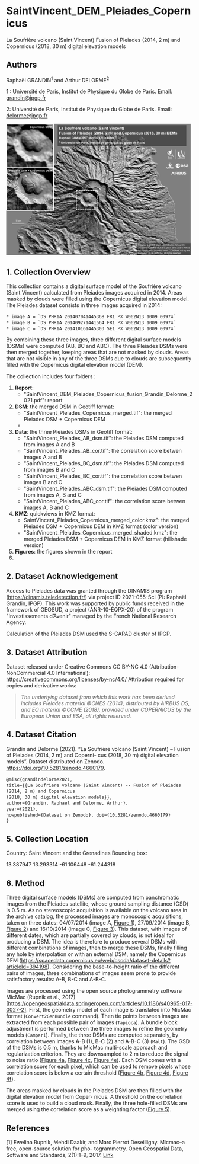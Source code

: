 # SaintVincent_DEM_Pleiades_Copernicus
La Soufrière volcano (Saint Vincent) Fusion of Pleiades (2014, 2 m) and Copernicus (2018, 30 m) digital elevation models

## Authors

Raphaël GRANDIN<sup>1</sup> and Arthur DELORME<sup>2</sup>

1 : Université de Paris, Institut de Physique du Globe de Paris. Email: grandin@ipgp.fr

2: Université de Paris, Institut de Physique du Globe de Paris. Email: delorme@ipgp.fr


![alttext](Figures/SaintVincent_Pleiades_Copernicus_IPGP_2021_V4.0.jpg?raw=true)


## 1. Collection Overview

This collection contains a digital surface model of the Soufrière volcano (Saint Vincent) calculated from Pleiades images acquired in 2014. Areas masked by clouds were filled using the Copernicus digital elevation model. The Pleiades dataset consists in three images acquired in 2014:

    * image A = `DS_PHR1A_201407041445368_FR1_PX_W062N13_1009_00974`
    * image B = `DS_PHR1A_201409271441564_FR1_PX_W062N13_1009_00974`
    * image C = `DS_PHR1A_201410161445303_SE1_PX_W062N13_1009_00974`

By combining these three images, three different digital surface models (DSMs) were computed (AB, BC and ABC). The three Pleiades DSMs were then merged together, keeping areas that are not masked by clouds. Areas that are not visible in any of the three DSMs due to clouds are subsequently filled with the Copernicus digital elevation model (DEM).

The collection includes four folders :

1. **Report**: 
    * "SaintVincent_DEM_Pleiades_Copernicus_fusion_Grandin_Delorme_2021.pdf": report
2. **DSM**: the merged DSM in Geotiff format:
    * "SaintVincent_Pleiades_Copernicus_merged.tif": the merged Pleiades DSM + Copernicus DEM
    * 
3. **Data**:  the three Pleiades DSMs in Geotiff format:
    * "SaintVincent_Pleiades_AB_dsm.tif": the Pleiades DSM computed from images A and B
    * "SaintVincent_Pleiades_AB_cor.tif": the correlation score betwen images A and B
    * "SaintVincent_Pleiades_BC_dsm.tif": the Pleiades DSM computed from images B and C
    * "SaintVincent_Pleiades_BC_cor.tif": the correlation score betwen images B and C
    * "SaintVincent_Pleiades_ABC_dsm.tif": the Pleiades DSM computed from images A, B and C
    * "SaintVincent_Pleiades_ABC_cor.tif": the correlation score betwen images A, B and C
4. **KMZ**: quickviews in KMZ format:
    * SaintVincent_Pleiades_Copernicus_merged_color.kmz": the merged Pleiades DSM + Copernicus
DEM in KMZ format (color version)
    * "SaintVincent_Pleiades_Copernicus_merged_shaded.kmz": the merged Pleiades DSM + Copernicus DEM in KMZ format (hillshade version)
5. **Figures**: the figures shown in the report
6. 

## 2. Dataset Acknowledgement

Access to Pleiades data was granted through the DINAMIS program (https://dinamis.teledetection.fr/) via project ID 2021-055-Sci (PI: Raphaël Grandin, IPGP).
This work was supported by public funds received in the framework of GEOSUD, a project (ANR-10-EQPX-20) of the program "Investissements d’Avenir" managed by the French National Research Agency.

Calculation of the Pleiades DSM used the S-CAPAD cluster of IPGP.

## 3. Dataset Attribution

Dataset released under Creative Commons CC BY-NC 4.0 (Attribution-NonCommercial 4.0 International):
https://creativecommons.org/licenses/by-nc/4.0/
Attribution required for copies and derivative works:

> *The underlying dataset from which this work has been derived includes Pleiades material ©CNES (2014), distributed by AIRBUS DS, and EO material ©CCME (2018), provided under COPERNICUS by the European Union and ESA, all rights reserved.*
 
## 4. Dataset Citation

Grandin and Delorme (2021). “La Soufrière volcano (Saint Vincent) – Fusion of Pleiades (2014, 2 m) and Coperni- cus (2018, 30 m) digital elevation models”. Dataset distributed on Zenodo. https://doi.org/10.5281/zenodo.4660179.

```
@misc{grandindelorme2021,
title={{La Soufriere volcano (Saint Vincent) -- Fusion of Pleiades (2014, 2 m) and Copernicus
(2018, 30 m) digital elevation models}}, 
author={Grandin, Raphael and Delorme, Arthur},
year={2021},
howpublished={Dataset on Zenodo}, doi={10.5281/zenodo.4660179}
}
```

## 5. Collection Location

Country: Saint Vincent and the Grenadines Bounding box:

<north>13.387947</north> <south>13.293314</south> <east>-61.106448</east> <west>-61.244318</west>

## 6. Method
Three digital surface models (DSMs) are computed from panchromatic images from the Pleiades satellite, whose ground sampling distance (GSD) is 0.5 m. As no stereoscopic acquisition is available on the volcano area in the archive catalog, the processed images are monoscopic acquisitions, taken on three dates: 04/07/2014 (image A, [Figure 1](Figures/DS_PHR1A_201407041445368_FR1_PX_W062N13_1009_00974.png?raw=true)), 27/09/2014 (image B, [Figure 2](Figures/DS_PHR1A_201409271441564_FR1_PX_W062N13_1009_00974.png)) and 16/10/2014 (image C, [Figure 3](Figures/DS_PHR1A_201410161445303_SE1_PX_W062N13_1009_00974.png)). This dataset, with images of different dates, which are partially covered by clouds, is not ideal for producing a DSM. The idea is therefore to produce several DSMs with different combinations of images, then to merge these DSMs, finally filling any hole by interpolation or with an external DSM, namely the Copernicus DEM (https://spacedata.copernicus.eu/web/cscda/dataset-details?articleId=394198). Considering the base-to-height ratio of the different pairs of images, three combinations of images seem prone to provide satisfactory results: A-B, B-C and A-B-C.


Images are processed using the open source photogrammetry software MicMac (Rupnik et al., 2017)[https://opengeospatialdata.springeropen.com/articles/10.1186/s40965-017-0027-2]. First, the geometry model of each image is translated into MicMac format (`Convert2GenBundle` command). Then tie points between images are extracted from each possible pair of images (`Tapioca`). A bundle block adjustment is performed between the three images to refine the geometry models (`Campari`). Finally, the three DSMs are computed separately, by correlation between images A-B (1), B-C (2) and A-B-C (3) (`Malt`). The GSD of the DSMs is 0.5 m, thanks to MicMac multi-scale approach and regularization criterion. They are downsampled to 2 m to reduce the signal to noise ratio ([Figure 4a](Figures/AB_dsm_raw.png), [Figure 4c](Figures/BC_dsm_raw.png), [Figure 4e](Figures/ABC_dsm_raw.png)). Each DSM comes with a correlation score for each pixel, which can be used to remove pixels whose correlation score is below a certain threshold ([Figure 4b](Figures/AB_cor_raw.png), [Figure 4d](Figures/BC_cor_raw.png), [Figure 4f](Figures/ABC_cor_raw.png)).


The areas masked by clouds in the Pleiades DSM are then filled with the digital elevation model from Coper- nicus. A threshold on the correlation score is used to build a cloud mask. Finally, the three hole-filled DSMs are merged using the correlation score as a weighting factor ([Figure 5](Figures/Merged.png)).

## References

[1] Ewelina Rupnik, Mehdi Daakir, and Marc Pierrot Deseilligny. Micmac–a free, open-source solution for pho- togrammetry. Open Geospatial Data, Software and Standards, 2(1):1–9, 2017. [Link](https://opengeospatialdata.springeropen.com/articles/10.1186/s40965-017-0027-2)


